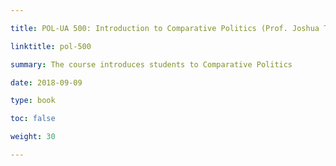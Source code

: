 ```yaml
---

title: POL-UA 500: Introduction to Comparative Politics (Prof. Joshua Tucker)

linktitle: pol-500

summary: The course introduces students to Comparative Politics

date: 2018-09-09

type: book

toc: false

weight: 30

---
```

